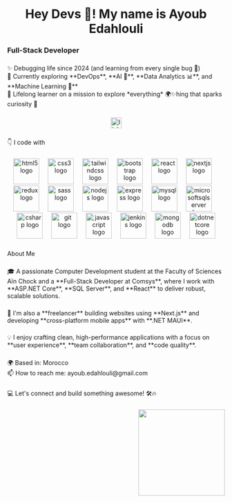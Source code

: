 <h1 align="center">Hey Devs 👋! My name is Ayoub Edahlouli</h1>

###

<h3 align="left">Full-Stack Developer</h3>

###

<p align="left">✨ Debugging life since 2024 (and learning from every single bug 🐞)  <br>🚀 Currently exploring **DevOps**, **AI 🤖**, **Data Analytics 📊**, and **Machine Learning 🧠**  <br>🎯 Lifelong learner on a mission to explore *everything* 🌍✨hing that sparks curiosity 🌱</p>

###

<div align="center">
  <a href="https://www.linkedin.com/in/ayoub-edahlouli/" target="_blank">
    <img src="https://img.shields.io/static/v1?message=LinkedIn&logo=linkedin&label=&color=0077B5&logoColor=white&labelColor=&style=for-the-badge" height="25" alt="linkedin logo"  />
  </a>
</div>

###

<p align="left">👇 I code with</p>

###

<div align="center">
  <img src="https://cdn.jsdelivr.net/gh/devicons/devicon/icons/html5/html5-original.svg" height="60" alt="html5 logo"  />
  <img width="12" />
  <img src="https://cdn.jsdelivr.net/gh/devicons/devicon/icons/css3/css3-original.svg" height="60" alt="css3 logo"  />
  <img width="12" />
  <img src="https://cdn.jsdelivr.net/gh/devicons/devicon/icons/tailwindcss/tailwindcss-original-wordmark.svg" height="60" alt="tailwindcss logo"  />
  <img width="12" />
  <img src="https://cdn.jsdelivr.net/gh/devicons/devicon/icons/bootstrap/bootstrap-original.svg" height="60" alt="bootstrap logo"  />
  <img width="12" />
  <img src="https://cdn.jsdelivr.net/gh/devicons/devicon/icons/react/react-original.svg" height="60" alt="react logo"  />
  <img width="12" />
  <img src="https://cdn.jsdelivr.net/gh/devicons/devicon/icons/nextjs/nextjs-original.svg" height="60" alt="nextjs logo"  />
  <img width="12" />
  <img src="https://cdn.jsdelivr.net/gh/devicons/devicon/icons/redux/redux-original.svg" height="60" alt="redux logo"  />
  <img width="12" />
  <img src="https://cdn.jsdelivr.net/gh/devicons/devicon/icons/sass/sass-original.svg" height="60" alt="sass logo"  />
  <img width="12" />
  <img src="https://cdn.jsdelivr.net/gh/devicons/devicon/icons/nodejs/nodejs-original.svg" height="60" alt="nodejs logo"  />
  <img width="12" />
  <img src="https://cdn.jsdelivr.net/gh/devicons/devicon/icons/express/express-original.svg" height="60" alt="express logo"  />
  <img width="12" />
  <img src="https://cdn.jsdelivr.net/gh/devicons/devicon/icons/mysql/mysql-original.svg" height="60" alt="mysql logo"  />
  <img width="12" />
  <img src="https://cdn.jsdelivr.net/gh/devicons/devicon/icons/microsoftsqlserver/microsoftsqlserver-plain.svg" height="60" alt="microsoftsqlserver logo"  />
  <img width="12" />
  <img src="https://cdn.jsdelivr.net/gh/devicons/devicon/icons/csharp/csharp-original.svg" height="60" alt="csharp logo"  />
  <img width="12" />
  <img src="https://cdn.jsdelivr.net/gh/devicons/devicon/icons/git/git-original.svg" height="60" alt="git logo"  />
  <img width="12" />
  <img src="https://cdn.jsdelivr.net/gh/devicons/devicon/icons/javascript/javascript-original.svg" height="60" alt="javascript logo"  />
  <img width="12" />
  <img src="https://cdn.jsdelivr.net/gh/devicons/devicon/icons/jenkins/jenkins-line.svg" height="60" alt="jenkins logo"  />
  <img width="12" />
  <img src="https://cdn.jsdelivr.net/gh/devicons/devicon/icons/mongodb/mongodb-original.svg" height="60" alt="mongodb logo"  />
  <img width="12" />
  <img src="https://cdn.jsdelivr.net/gh/devicons/devicon/icons/dotnetcore/dotnetcore-original.svg" height="60" alt="dotnetcore logo"  />
</div>

###

<p align="left">About Me</p>

###

<p align="left">🎓 A passionate Computer Development student at the Faculty of Sciences Aïn Chock and a **Full-Stack Developer at Comsys**, where I work with **ASP.NET Core**, **SQL Server**, and **React** to deliver robust, scalable solutions.</p>

###

<p align="left">💼 I'm also a **freelancer** building websites using **Next.js** and developing **cross-platform mobile apps** with **.NET MAUI**.</p>

###

<p align="left">💡 I enjoy crafting clean, high-performance applications with a focus on **user experience**, **team collaboration**, and **code quality**.</p>

###

<p align="left">🌍 Based in: Morocco<br>📫 How to reach me: ayoub.edahlouli@gmail.com</p>

###

<p align="left">💻 Let's connect and build something awesome! 🛠️🔥</p>

###

<img align="right" height="200" src="https://i.pinimg.com/originals/0e/48/78/0e4878a687961f57445d9888a9dea16a.gif"  />

###

